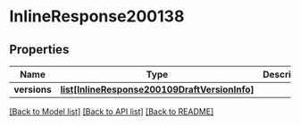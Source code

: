 # InlineResponse200138

## Properties
Name | Type | Description | Notes
------------ | ------------- | ------------- | -------------
**versions** | [**list[InlineResponse200109DraftVersionInfo]**](InlineResponse200109DraftVersionInfo.md) |  | [optional] 

[[Back to Model list]](../README.md#documentation-for-models) [[Back to API list]](../README.md#documentation-for-api-endpoints) [[Back to README]](../README.md)

